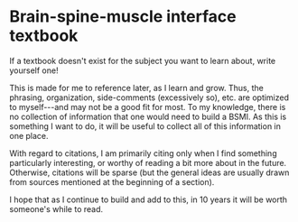 # Brain-spine-muscle interface textbook
If a textbook doesn't exist for the subject you want to learn about, write yourself one!

This is made for me to reference later, as I learn and grow. Thus, the phrasing, organization, side-comments (excessively so), etc. are optimized to myself---and may not be a good fit for most. To my knowledge, there is no collection of information that one would need to build a BSMI. As this is something I want to do, it will be useful to collect all of this information in one place. 

With regard to citations, I am primarily citing only when I find something particularly interesting, or worthy of reading a bit more about in the future. Otherwise, citations will be sparse (but  the general ideas are usually drawn from sources mentioned at the beginning of a section). 

I hope that as I continue to build and add to this, in 10 years it will be worth someone's while to read. 